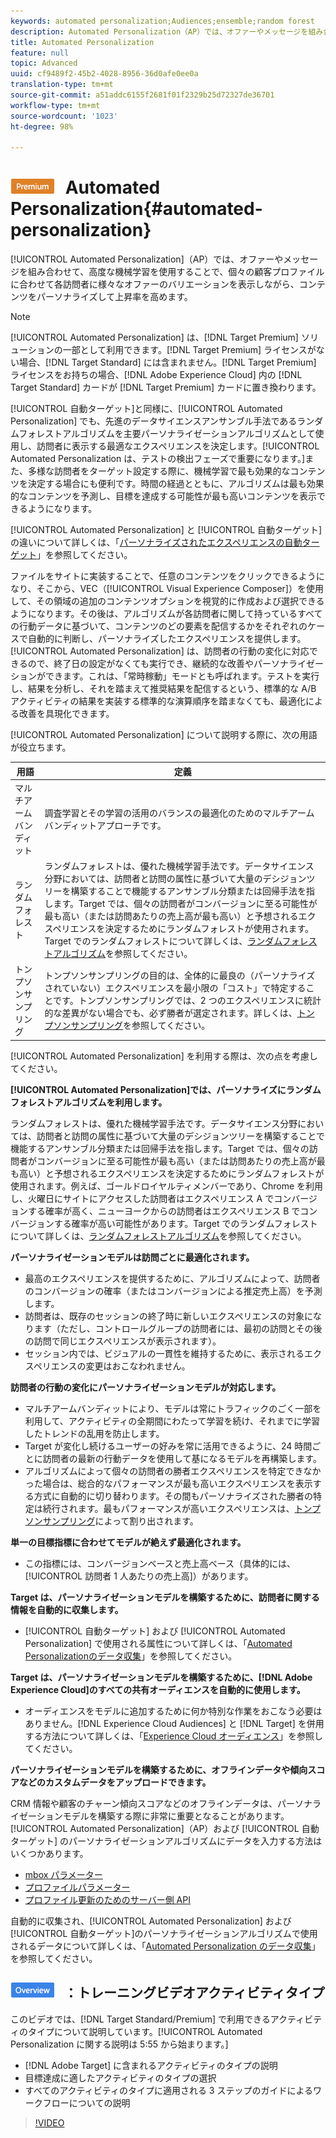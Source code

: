 ```yaml
---
keywords: automated personalization;Audiences;ensemble;random forest
description: Automated Personalization（AP）では、オファーやメッセージを組み合わせて、高度な機械学習を使用することで、個々の顧客プロファイルに合わせて各訪問者に様々なオファーのバリエーションを表示しながら、コンテンツをパーソナライズして上昇率を高めます。
title: Automated Personalization
feature: null
topic: Advanced
uuid: cf9489f2-45b2-4028-8956-36d0afe0ee0a
translation-type: tm+mt
source-git-commit: a51addc6155f2681f01f2329b25d72327de36701
workflow-type: tm+mt
source-wordcount: '1023'
ht-degree: 98%

---
```



# ![Premium](/help/assets/premium.png) Automated Personalization{#automated-personalization}

[!UICONTROL Automated Personalization]（AP）では、オファーやメッセージを組み合わせて、高度な機械学習を使用することで、個々の顧客プロファイルに合わせて各訪問者に様々なオファーのバリエーションを表示しながら、コンテンツをパーソナライズして上昇率を高めます。

>[!NOTE]
>
>[!UICONTROL Automated Personalization] は、[!DNL Target Premium] ソリューションの一部として利用できます。[!DNL Target Premium] ライセンスがない場合、[!DNL Target Standard] には含まれません。[!DNL Target Premium] ライセンスをお持ちの場合、[!DNL Adobe Experience Cloud] 内の [!DNL Target Standard] カードが [!DNL Target Premium] カードに置き換わります。

[!UICONTROL 自動ターゲット]と同様に、[!UICONTROL Automated Personalization] でも、先進のデータサイエンスアンサンブル手法であるランダムフォレストアルゴリズムを主要パーソナライゼーションアルゴリズムとして使用し、訪問者に表示する最適なエクスペリエンスを決定します。[!UICONTROL Automated Personalization は、テストの検出フェーズで重要になります。]また、多様な訪問者をターゲット設定する際に、機械学習で最も効果的なコンテンツを決定する場合にも便利です。時間の経過とともに、アルゴリズムは最も効果的なコンテンツを予測し、目標を達成する可能性が最も高いコンテンツを表示できるようになります。

[!UICONTROL Automated Personalization] と [!UICONTROL 自動ターゲット]の違いについて詳しくは、「[パーソナライズされたエクスペリエンスの自動ターゲット](../../c-activities/auto-target-to-optimize.md#concept_67779E5B7F67427A97D7EA2A6FB919B3)」を参照してください。

ファイルをサイトに実装することで、任意のコンテンツをクリックできるようになり、そこから、VEC（[!UICONTROL Visual Experience Composer]）を使用して、その領域の追加のコンテンツオプションを視覚的に作成および選択できるようになります。その後は、アルゴリズムが各訪問者に関して持っているすべての行動データに基づいて、コンテンツのどの要素を配信するかをそれぞれのケースで自動的に判断し、パーソナライズしたエクスペリエンスを提供します。[!UICONTROL Automated Personalization] は、訪問者の行動の変化に対応できるので、終了日の設定がなくても実行でき、継続的な改善やパーソナライゼーションができます。これは、「常時稼動」モードとも呼ばれます。テストを実行し、結果を分析し、それを踏まえて推奨結果を配信するという、標準的な A/B アクティビティの結果を実装する標準的な演算順序を踏まなくても、最適化による改善を具現化できます。

[!UICONTROL Automated Personalization] について説明する際に、次の用語が役立ちます。

| 用語 | 定義 |
|---|---|
| マルチアームバンディット | 調査学習とその学習の活用のバランスの最適化のためのマルチアームバンディットアプローチです。 |
| ランダムフォレスト | ランダムフォレストは、優れた機械学習手法です。データサイエンス分野においては、訪問者と訪問の属性に基づいて大量のデシジョンツリーを構築することで機能するアンサンブル分類または回帰手法を指します。Target では、個々の訪問者がコンバージョンに至る可能性が最も高い（または訪問あたりの売上高が最も高い）と予想されるエクスペリエンスを決定するためにランダムフォレストが使用されます。Target でのランダムフォレストについて詳しくは、[ランダムフォレストアルゴリズム](../../c-activities/t-automated-personalization/algo-random-forest.md#concept_48F3CDAA16A848D2A84CDCD19DAAE3AA)を参照してください。 |
| トンプソンサンプリング | トンプソンサンプリングの目的は、全体的に最良の（パーソナライズされていない）エクスペリエンスを最小限の「コスト」で特定することです。トンプソンサンプリングでは、2 つのエクスペリエンスに統計的な差異がない場合でも、必ず勝者が選定されます。詳しくは、[トンプソンサンプリング](https://en.wikipedia.org/wiki/Thompson_sampling)を参照してください。 |

[!UICONTROL Automated Personalization] を利用する際は、次の点を考慮してください。

**[!UICONTROL Automated Personalization]では、パーソナライズにランダムフォレストアルゴリズムを利用します。**

ランダムフォレストは、優れた機械学習手法です。データサイエンス分野においては、訪問者と訪問の属性に基づいて大量のデシジョンツリーを構築することで機能するアンサンブル分類または回帰手法を指します。Target では、個々の訪問者がコンバージョンに至る可能性が最も高い（または訪問あたりの売上高が最も高い）と予想されるエクスペリエンスを決定するためにランダムフォレストが使用されます。例えば、ゴールドロイヤルティメンバーであり、Chrome を利用し、火曜日にサイトにアクセスした訪問者はエクスペリエンス A でコンバージョンする確率が高く、ニューヨークからの訪問者はエクスペリエンス B でコンバージョンする確率が高い可能性があります。Target でのランダムフォレストについて詳しくは、[ランダムフォレストアルゴリズム](../../c-activities/t-automated-personalization/algo-random-forest.md#concept_48F3CDAA16A848D2A84CDCD19DAAE3AA)を参照してください。

**パーソナライゼーションモデルは訪問ごとに最適化されます。**

* 最高のエクスペリエンスを提供するために、アルゴリズムによって、訪問者のコンバージョンの確率（またはコンバージョンによる推定売上高）を予測します。
* 訪問者は、既存のセッションの終了時に新しいエクスペリエンスの対象になります（ただし、コントロールグループの訪問者には、最初の訪問とその後の訪問で同じエクスペリエンスが表示されます）。
* セッション内では、ビジュアルの一貫性を維持するために、表示されるエクスペリエンスの変更はおこなわれません。

**訪問者の行動の変化にパーソナライゼーションモデルが対応します。**

* マルチアームバンディットにより、モデルは常にトラフィックのごく一部を利用して、アクティビティの全期間にわたって学習を続け、それまでに学習したトレンドの乱用を防止します。
* Target が変化し続けるユーザーの好みを常に活用できるように、24 時間ごとに訪問者の最新の行動データを使用して基になるモデルを再構築します。
* アルゴリズムによって個々の訪問者の勝者エクスペリエンスを特定できなかった場合は、総合的なパフォーマンスが最も高いエクスペリエンスを表示する方式に自動的に切り替わります。その間もパーソナライズされた勝者の特定は続行されます。最もパフォーマンスが高いエクスペリエンスは、[トンプソンサンプリング](https://en.wikipedia.org/wiki/Thompson_sampling)によって割り出されます。

**単一の目標指標に合わせてモデルが絶えず最適化されます。**

* この指標には、コンバージョンベースと売上高ベース（具体的には、[!UICONTROL 訪問者 1 人あたりの売上高]）があります。

**Target は、パーソナライゼーションモデルを構築するために、訪問者に関する情報を自動的に収集します。**

* [!UICONTROL 自動ターゲット] および [!UICONTROL Automated Personalization] で使用される属性について詳しくは、「[Automated Personalizationのデータ収集](../../c-activities/t-automated-personalization/ap-data.md#reference_255BD3DE7AD04DC9B766E0BC78961058)」を参照してください。

**Target は、パーソナライゼーションモデルを構築するために、[!DNL Adobe Experience Cloud]のすべての共有オーディエンスを自動的に使用します。**

* オーディエンスをモデルに追加するために何か特別な作業をおこなう必要はありません。[!DNL Experience Cloud Audiences] と [!DNL Target] を併用する方法について詳しくは、「[Experience Cloud オーディエンス](../../c-integrating-target-with-mac/mmp.md#concept_F4863DE4C92D4805AB690B4B3D487969)」を参照してください。

**パーソナライゼーションモデルを構築するために、オフラインデータや傾向スコアなどのカスタムデータをアップロードできます。**

CRM 情報や顧客のチャーン傾向スコアなどのオフラインデータは、パーソナライゼーションモデルを構築する際に非常に重要となることがあります。[!UICONTROL Automated Personalization]（AP）および [!UICONTROL 自動ターゲット] のパーソナライゼーションアルゴリズムにデータを入力する方法はいくつかあります。

* [mbox パラメーター](../../c-implementing-target/c-considerations-before-you-implement-target/c-methods-to-get-data-into-target/methods-to-get-data-into-target.md#concept_0069C0EFB56C4700BB33F2F35C2B9B17)
* [プロファイルパラメーター](../../c-implementing-target/c-considerations-before-you-implement-target/c-methods-to-get-data-into-target/methods-to-get-data-into-target.md#concept_0069C0EFB56C4700BB33F2F35C2B9B17)
* [プロファイル更新のためのサーバー側 API](../../c-implementing-target/c-considerations-before-you-implement-target/c-methods-to-get-data-into-target/methods-to-get-data-into-target.md#concept_0069C0EFB56C4700BB33F2F35C2B9B17)

自動的に収集され、[!UICONTROL Automated Personalization] および[!UICONTROL 自動ターゲット]のパーソナライゼーションアルゴリズムで使用されるデータについて詳しくは、「[Automated Personalization のデータ収集](../../c-activities/t-automated-personalization/ap-data.md#reference_255BD3DE7AD04DC9B766E0BC78961058)」を参照してください。

## ![概要バッジ](/help/assets/overview.png) ：トレーニングビデオアクティビティタイプ

このビデオでは、[!DNL Target Standard/Premium] で利用できるアクティビティのタイプについて説明しています。[!UICONTROL Automated Personalization に関する説明は 5:55 から始まります。]

* [!DNL Adobe Target] に含まれるアクティビティのタイプの説明
* 目標達成に適したアクティビティのタイプの選択
* すべてのアクティビティのタイプに適用される 3 ステップのガイドによるワークフローについての説明

>[!VIDEO](https://video.tv.adobe.com/v/17386)